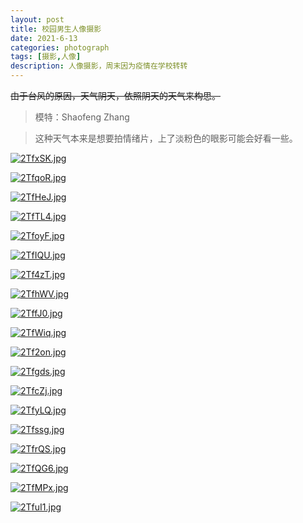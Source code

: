 ```yaml
---
layout: post
title: 校园男生人像摄影
date: 2021-6-13
categories: photograph
tags: [摄影,人像]
description: 人像摄影，周末因为疫情在学校转转
---
```

~~由于台风的原因，天气阴天，依照阴天的天气来构思。~~

>模特：Shaofeng Zhang  

>这种天气本来是想要拍情绪片，上了淡粉色的眼影可能会好看一些。

[![2TfxSK.jpg](https://z3.ax1x.com/2021/06/14/2TfxSK.jpg)](https://imgtu.com/i/2TfxSK)

[![2TfqoR.jpg](https://z3.ax1x.com/2021/06/14/2TfqoR.jpg)](https://imgtu.com/i/2TfqoR)

[![2TfHeJ.jpg](https://z3.ax1x.com/2021/06/14/2TfHeJ.jpg)](https://imgtu.com/i/2TfHeJ)

[![2TfTL4.jpg](https://z3.ax1x.com/2021/06/14/2TfTL4.jpg)](https://imgtu.com/i/2TfTL4)

[![2TfoyF.jpg](https://z3.ax1x.com/2021/06/14/2TfoyF.jpg)](https://imgtu.com/i/2TfoyF)

[![2TfIQU.jpg](https://z3.ax1x.com/2021/06/14/2TfIQU.jpg)](https://imgtu.com/i/2TfIQU)

[![2Tf4zT.jpg](https://z3.ax1x.com/2021/06/14/2Tf4zT.jpg)](https://imgtu.com/i/2Tf4zT)

[![2TfhWV.jpg](https://z3.ax1x.com/2021/06/14/2TfhWV.jpg)](https://imgtu.com/i/2TfhWV)

[![2TffJ0.jpg](https://z3.ax1x.com/2021/06/14/2TffJ0.jpg)](https://imgtu.com/i/2TffJ0)

[![2TfWiq.jpg](https://z3.ax1x.com/2021/06/14/2TfWiq.jpg)](https://imgtu.com/i/2TfWiq)

[![2Tf2on.jpg](https://z3.ax1x.com/2021/06/14/2Tf2on.jpg)](https://imgtu.com/i/2Tf2on)

[![2Tfgds.jpg](https://z3.ax1x.com/2021/06/14/2Tfgds.jpg)](https://imgtu.com/i/2Tfgds)

[![2TfcZj.jpg](https://z3.ax1x.com/2021/06/14/2TfcZj.jpg)](https://imgtu.com/i/2TfcZj)

[![2TfyLQ.jpg](https://z3.ax1x.com/2021/06/14/2TfyLQ.jpg)](https://imgtu.com/i/2TfyLQ)

[![2Tfssg.jpg](https://z3.ax1x.com/2021/06/14/2Tfssg.jpg)](https://imgtu.com/i/2Tfssg)

[![2TfrQS.jpg](https://z3.ax1x.com/2021/06/14/2TfrQS.jpg)](https://imgtu.com/i/2TfrQS)

[![2TfQG6.jpg](https://z3.ax1x.com/2021/06/14/2TfQG6.jpg)](https://imgtu.com/i/2TfQG6)

[![2TfMPx.jpg](https://z3.ax1x.com/2021/06/14/2TfMPx.jpg)](https://imgtu.com/i/2TfMPx)

[![2TfuI1.jpg](https://z3.ax1x.com/2021/06/14/2TfuI1.jpg)](https://imgtu.com/i/2TfuI1)














